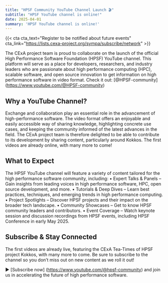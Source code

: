```yaml
---
title: "HPSF Community YouTube Channel Launch 🎬"
subtitle: "HPSF YouTube channel is online!"
date: 2025-04-01
summary: 'HPSF YouTube channel is online!'
---
```


{{< cta cta_text="Register to be notified about future events" cta_link="https://lists.cexa-project.org/sympa/subscribe/network" >}}

The CExA project team is proud to collaborate on the launch of the official High Performance Software Foundation (HPSF) YouTube channel. This platform will serve as a place for developers, researchers, and industry leaders who are passionate about high performance computing (HPC), scalable software, and open source innovation to get information on high performance software in video format. Check it out: [@HPSF-community] (https://www.youtube.com/@HPSF-community)  



## Why a YouTube Channel?

Exchange and collaboration play an essential role in the advancement of high-performance software. The video format offers an enjoyable and easily accessible way of sharing knowledge, highlighting concrete use cases, and keeping the community informed of the latest advances in the field. 
The CExA project team is therefore delighted to be able to contribute to its development by sharing content, particularly around Kokkos.
The first videos are already online, with many more to come!



## What to Expect

The HPSF YouTube channel will feature a variety of content tailored for the high performance software community, including:
•	Expert Talks & Panels – Gain insights from leading voices in high performance software, HPC, open source development, and more.
•	Tutorials & Deep Dives – Learn best practices, techniques, and emerging trends in high performance computing.
•	Project Spotlights – Discover HPSF projects and their impact on the broader tech landscape.
•	Community Showcases – Get to know HPSF community leaders and contributors.
•	Event Coverage – Watch keynote session and discussion recordings from HPSF events, including HPSF Conference in early May 2025.



## Subscribe & Stay Connected

The first videos are already live, featuring the CExA Tea-Times of HPSF project Kokkos, with many more to come. Be sure to subscribe to the channel so you don’t miss out on new content as we roll it out!

▶️ [Subscribe now] (https://www.youtube.com/@hpsf-community) and join us in accelerating the future of high performance software.
